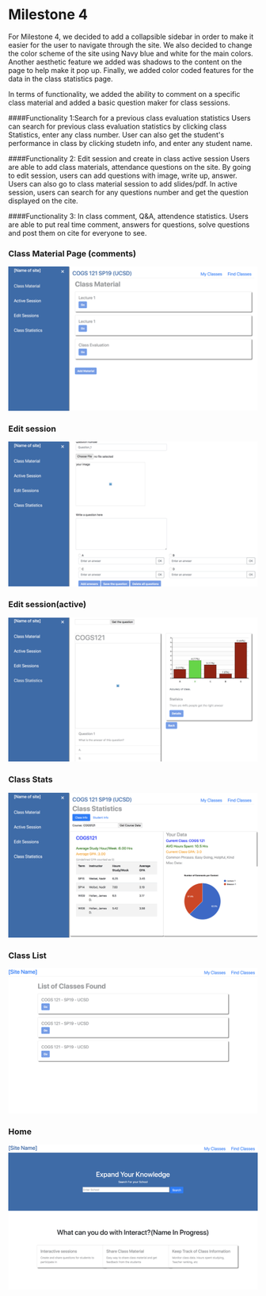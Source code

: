# Milestone 4

For Milestone 4, we decided to add a collapsible sidebar in order to make it easier for the user to navigate through the site. We also decided to change the color scheme of the site using Navy blue and white for the main colors. Another aesthetic feature we added was shadows to the content on the page to help make it pop up. Finally, we added color coded features for the data in the class statistics page.

In terms of functionality, we added the ability to comment on a specific class material and added a basic question maker for class sessions.

####Functionality 1:Search for a previous class evaluation statistics 
Users can search for previous class evaluation statistics by clicking class Statistics, enter any class number. User can also get the student's performance in class by clicking studetn info, and enter any student name.

####Functionality 2: Edit session and create in class active session
Users are able to add class materials, attendance questions on the site. By going to edit session, users can add questions with image, write up, answer. Users can also go to class material session to add slides/pdf. 
In active session, users can search for any questions number and get the question displayed on the cite.

####Functionality 3: In class comment, Q&A, attendence statistics.
Users are able to put real time comment, answers for questions, solve questions and post them on cite for everyone to see.

### Class Material Page (comments)
![Picture1](/milestone_4_pictures/p1.png)


### Edit session 
![Picture2](/milestone_4_pictures/p2.png)

### Edit session(active) 
![Picture3](/milestone_4_pictures/p3.png)


### Class Stats
![Picture4](/milestone_4_pictures/p4.png)


### Class List
![Picture5](/milestone_4_pictures/p5.png)



### Home 
![Picture7](/milestone_4_pictures/p7.png)

